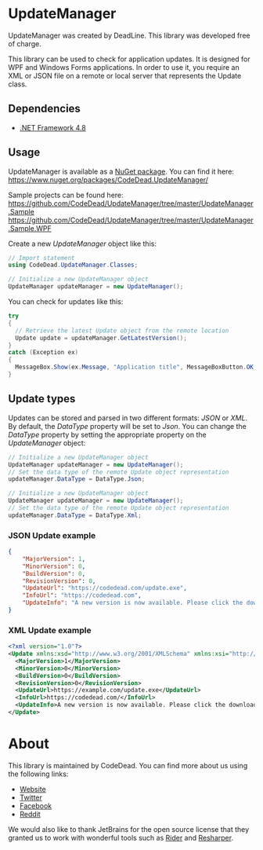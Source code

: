 # UpdateManager
UpdateManager was created by DeadLine. This library was developed free of charge.

This library can be used to check for application updates. It is designed for WPF and Windows Forms applications.
In order to use it, you require an XML or JSON file on a remote or local server that represents the Update class.

## Dependencies
* [.NET Framework 4.8](https://dotnet.microsoft.com/download/dotnet-framework/net48)

## Usage
UpdateManager is available as a [NuGet package](https://www.nuget.org/packages/CodeDead.UpdateManager/). You can find it here:  
https://www.nuget.org/packages/CodeDead.UpdateManager/

Sample projects can be found here:  
https://github.com/CodeDead/UpdateManager/tree/master/UpdateManager.Sample  
https://github.com/CodeDead/UpdateManager/tree/master/UpdateManager.Sample.WPF

Create a new *UpdateManager* object like this:
```C#
// Import statement
using CodeDead.UpdateManager.Classes;

// Initialize a new UpdateManager object
UpdateManager updateManager = new UpdateManager();
```

You can check for updates like this:
```C#
try
{
  // Retrieve the latest Update object from the remote location
  Update update = updateManager.GetLatestVersion();
}
catch (Exception ex)
{
  MessageBox.Show(ex.Message, "Application title", MessageBoxButton.OK, MessageBoxImage.Error);
}
```
## Update types
Updates can be stored and parsed in two different formats: *JSON* or *XML*. By default, the *DataType* property will be set to *Json*. You can change the *DataType* property by setting the appropriate property on the *UpdateManager* object:
```C#
// Initialize a new UpdateManager object
UpdateManager updateManager = new UpdateManager();
// Set the data type of the remote Update object representation
updateManager.DataType = DataType.Json;
```

```C#
// Initialize a new UpdateManager object
UpdateManager updateManager = new UpdateManager();
// Set the data type of the remote Update object representation
updateManager.DataType = DataType.Xml;
```

### JSON Update example
```JSON
{
	"MajorVersion": 1,
	"MinorVersion": 0,
	"BuildVersion": 0,
	"RevisionVersion": 0,
	"UpdateUrl": "https://codedead.com/update.exe",
	"InfoUrl": "https://codedead.com",
	"UpdateInfo": "A new version is now available. Please click the download button to download version 1.0.0.0"
}
```

### XML Update example
```XML
<?xml version="1.0"?>
<Update xmlns:xsd="http://www.w3.org/2001/XMLSchema" xmlns:xsi="http://www.w3.org/2001/XMLSchema-instance">
  <MajorVersion>1</MajorVersion>
  <MinorVersion>0</MinorVersion>
  <BuildVersion>0</BuildVersion>
  <RevisionVersion>0</RevisionVersion>
  <UpdateUrl>https://example.com/update.exe</UpdateUrl>
  <InfoUrl>https://codedead.com/</InfoUrl>
  <UpdateInfo>A new version is now available. Please click the download button to download version 1.0.0.0</UpdateInfo>
</Update>
```

# About
This library is maintained by CodeDead. You can find more about us using the following links:
* [Website](https://codedead.com)
* [Twitter](https://twitter.com/C0DEDEAD)
* [Facebook](https://facebook.com/deadlinecodedead)
* [Reddit](https://reddit.com/r/CodeDead/)

We would also like to thank JetBrains for the open source license that they granted us to work with wonderful tools such as [Rider](https://jetbrains.com/rider) and [Resharper](https://jetbrains.com/resharper).
